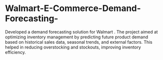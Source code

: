 # Walmart-E-Commerce-Demand-Forecasting-
Developed a demand forecasting solution for Walmart . The project aimed at optimizing inventory management by predicting future product demand based on historical sales data, seasonal trends, and external factors. This helped in reducing overstocking and stockouts, improving inventory efficiency.
